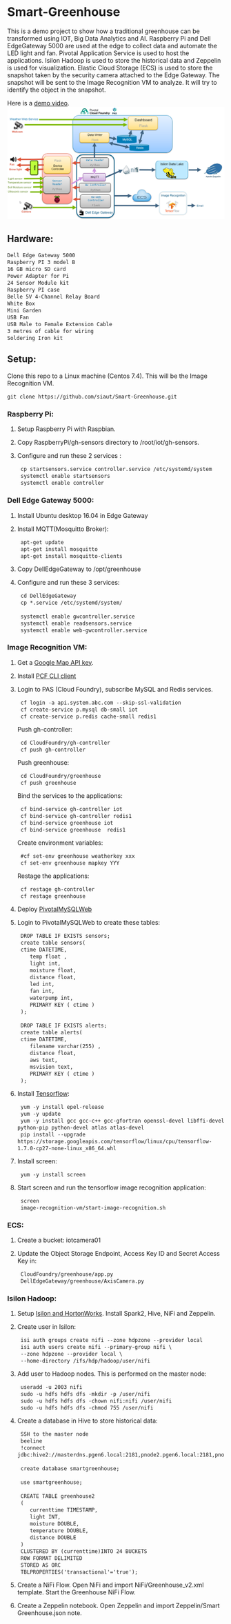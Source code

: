 # Smart-Greenhouse

This is a demo project to show how a traditional greenhouse can be transformed using IOT, Big Data Analytics and AI. Raspberry Pi and Dell EdgeGateway 5000 are used at the edge to collect data and automate the LED light and fan. Pivotal Application Service is used to host the applications. Isilon Hadoop is used to store the historical data and Zeppelin is used for visualization. Elastic Cloud Storage (ECS) is used to store the snapshot taken by the security camera attached to the Edge Gateway. The snapshot will be sent to the Image Recognition VM to analyze. It will try to identify the object in the snapshot.

Here is a [demo video](https://youtu.be/SFN2EIOu6mc).
![Smart Greenhouse Architecture Diagram](/Smart-Greenhouse.png)

## Hardware:

	Dell Edge Gateway 5000
	Raspberry PI 3 model B
	16 GB micro SD card
	Power Adapter for Pi
	24 Sensor Module kit 
	Raspberry PI case
	Belle 5V 4-Channel Relay Board
	White Box
	Mini Garden
	USB Fan
	USB Male to Female Extension Cable
	3 metres of cable for wiring
	Soldering Iron kit

## Setup:
Clone this repo to a Linux machine (Centos 7.4). This will be the Image Recognition VM.

	git clone https://github.com/siaut/Smart-Greenhouse.git 
### Raspberry Pi:
1. Setup Raspberry Pi with Raspbian. 

2. Copy RaspberryPi/gh-sensors directory to /root/iot/gh-sensors.

3. Configure and run these 2 services : 

		cp startsensors.service controller.service /etc/systemd/system
		systemctl enable startsensors
		systemctl enable controller
    
### Dell Edge Gateway 5000:
1. Install Ubuntu desktop 16.04 in Edge Gateway

2. Install MQTT(Mosquitto Broker):

		apt-get update
		apt-get install mosquitto
		apt-get install mosquitto-clients

3. Copy DellEdgeGateway to /opt/greenhouse

4. Configure and run these 3 services:

		cd DellEdgeGateway
		cp *.service /etc/systemd/system/
		
		systemctl enable gwcontroller.service
		systemctl enable readsensors.service
		systemctl enable web-gwcontroller.service

### Image Recognition VM:
1. Get a [Google Map API key](https://developers.google.com/maps/documentation/javascript/get-api-key).

2. Install [PCF CLI client](https://docs.pivotal.io/pivotalcf/2-3/cf-cli/install-go-cli.html)

3. Login to PAS (Cloud Foundry), subscribe MySQL and Redis services.
	
		cf login -a api.system.abc.com --skip-ssl-validation
		cf create-service p.mysql db-small iot
 		cf create-service p.redis cache-small redis1
    
   Push gh-controller:
   
   		cd CloudFoundry/gh-controller
   		cf push gh-controller
   
   Push greenhouse:
   
   		cd CloudFoundry/greenhouse
   		cf push greenhouse
    
   Bind the services to the applications:    
   
		cf bind-service gh-controller iot
		cf bind-service gh-controller redis1
   		cf bind-service greenhouse iot
		cf bind-service greenhouse  redis1

   Create environment variables:
   
 		#cf set-env greenhouse weatherkey xxx
		cf set-env greenhouse mapkey YYY
    
   Restage the applications:
   
		cf restage gh-controller
		cf restage greenhouse
		
4. Deploy [PivotalMySQLWeb](https://github.com/pivotal-cf/PivotalMySQLWeb)
5. Login to PivotalMySQLWeb to create these tables:
	

		DROP TABLE IF EXISTS sensors;
		create table sensors(
		ctime DATETIME,
		   temp float ,
		   light int,
		   moisture float,      
		   distance float,
		   led int,
		   fan int,
		   waterpump int,   
		   PRIMARY KEY ( ctime )
		);

		DROP TABLE IF EXISTS alerts;
		create table alerts(
		ctime DATETIME,
		   filename varchar(255) ,
		   distance float,
		   aws text,
		   msvision text,   
		   PRIMARY KEY ( ctime )
		);

6. Install [Tensorflow](https://www.tensorflow.org/install):

		yum -y install epel-release
		yum -y update
		yum -y install gcc gcc-c++ gcc-gfortran openssl-devel libffi-devel python-pip python-devel atlas atlas-devel
		pip install --upgrade https://storage.googleapis.com/tensorflow/linux/cpu/tensorflow-1.7.0-cp27-none-linux_x86_64.whl
				
7. Install screen:

		yum -y install screen
		
8. Start screen and run the tensorflow image recognition application:

		screen
		image-recognition-vm/start-image-recognition.sh

### ECS:
1. Create a bucket: iotcamera01
2. Update the Object Storage Endpoint, Access Key ID and Secret Access Key in:

		CloudFoundry/greenhouse/app.py
		DellEdgeGateway/greenhouse/AxisCamera.py
		
### Isilon Hadoop:
1. Setup [Isilon and HortonWorks](https://www.emc.com/collateral/TechnicalDocument/docu71396.pdf).
Install Spark2, Hive, NiFi and Zeppelin.

2. Create user in Isilon:

		isi auth groups create nifi --zone hdpzone --provider local
		isi auth users create nifi --primary-group nifi \
		--zone hdpzone --provider local \
		--home-directory /ifs/hdp/hadoop/user/nifi

3. Add user to Hadoop nodes. This is performed on the master node:

		useradd -u 2003 nifi
		sudo -u hdfs hdfs dfs -mkdir -p /user/nifi
		sudo -u hdfs hdfs dfs -chown nifi:nifi /user/nifi
		sudo -u hdfs hdfs dfs -chmod 755 /user/nifi

4. Create a database in Hive to store historical data:

		SSH to the master node
		beeline
		!connect jdbc:hive2://masterdns.pgen6.local:2181,pnode2.pgen6.local:2181,pnode1.pgen6.local:2181/;serviceDiscoveryMode=zooKeeper;zooKeeperNamespace=hiveserver2
		
		create database smartgreenhouse;

		use smartgreenhouse;

		CREATE TABLE greenhouse2
		(
		   currenttime TIMESTAMP,
		   light INT,
		   moisture DOUBLE,
		   temperature DOUBLE,
		   distance DOUBLE
		)
		CLUSTERED BY (currenttime)INTO 24 BUCKETS
		ROW FORMAT DELIMITED
		STORED AS ORC 
		TBLPROPERTIES('transactional'='true');
		
5. Create a NiFi Flow.	Open NiFi and import NiFi/Greenhouse_v2.xml template. 
Start the Greenhouse NiFi Flow.
6. Create a Zeppelin notebook. Open Zeppelin and import Zeppelin/Smart Greenhouse.json note.
